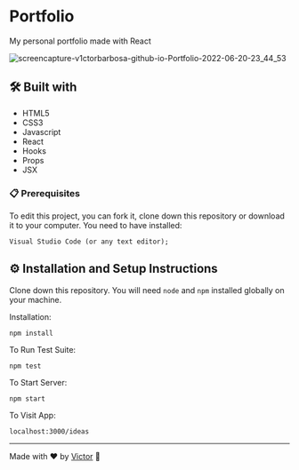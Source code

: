 # Portfolio
My personal portfolio made with React

![screencapture-v1ctorbarbosa-github-io-Portfolio-2022-06-20-23_44_53](https://user-images.githubusercontent.com/101783823/174705358-72343e45-1003-4c8b-abd0-0e1bfe3fecc3.png)

## 🛠️ Built with

* HTML5
* CSS3
* Javascript
* React
* Hooks
* Props
* JSX

### 📋 Prerequisites

To edit this project, you can fork it, clone down this repository or download it to your computer. You need to have installed:

```
Visual Studio Code (or any text editor);
```

## ⚙️ Installation and Setup Instructions

Clone down this repository. You will need `node` and `npm` installed globally on your machine.  

Installation:

`npm install`  

To Run Test Suite:  

`npm test`  

To Start Server:

`npm start`  

To Visit App:

`localhost:3000/ideas`

---
Made with ❤️ by [Victor](https://github.com/V1ctorBarbosa) 🐶
